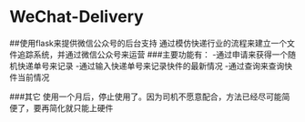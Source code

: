 # WeChat-Delivery
##使用flask来提供微信公众号的后台支持
通过模仿快递行业的流程来建立一个文件追踪系统，并通过微信公众号来运营
###主要功能有：
-通过申请来获得一个随机快递单号来记录
-通过输入快递单号来记录快件的最新情况
-通过查询来查询快件当前情况

###其它
使用一个月后，停止使用了。因为司机不愿意配合，方法已经尽可能简便了，要再简化就只能上硬件
